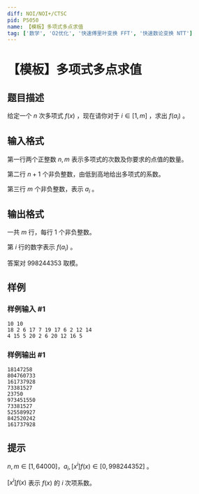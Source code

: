 ```yaml
---
diff: NOI/NOI+/CTSC
pid: P5050
name: 【模板】多项式多点求值
tag: ['数学', 'O2优化', '快速傅里叶变换 FFT', '快速数论变换 NTT']
---
```

# 【模板】多项式多点求值
## 题目描述

给定一个 $n$ 次多项式 $f(x)$ ，现在请你对于 $i \in [1,m]$ ，求出 $f(a_i)$ 。
## 输入格式

第一行两个正整数 $n,m$ 表示多项式的次数及你要求的点值的数量。

第二行 $n+1$ 个非负整数，由低到高地给出多项式的系数。

第三行 $m$ 个非负整数，表示 $a_i$ 。
## 输出格式

一共 $m$ 行，每行 $1$ 个非负整数。

第 $i$ 行的数字表示 $f(a_i)$ 。

答案对 $998244353$ 取模。
## 样例

### 样例输入 #1
```
10 10
18 2 6 17 7 19 17 6 2 12 14
4 15 5 20 2 6 20 12 16 5

```
### 样例输出 #1
```
18147258
804760733
161737928
73381527
23750
973451550
73381527
525589927
842520242
161737928

```
## 提示

$n,m \in [1,64000]$，$a_i,[x^i]f(x) \in [0,998244352]$ 。

$[x^i]f(x)$ 表示 $f(x)$ 的 $i$ 次项系数。
